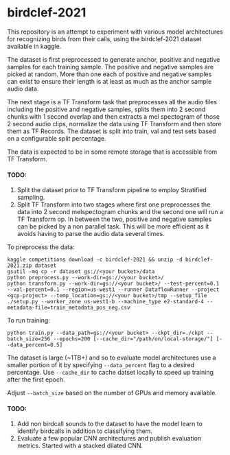 # birdclef-2021

This repository is an attempt to experiment with various model architectures for recognizing birds from their calls, using the birdclef-2021 dataset available in kaggle.

The dataset is first preprocessed to generate anchor, positive and negative samples for each training sample. The positive and negative samples are picked at random. More than one each of positive and negative samples can exist to ensure their length is at least as much as the anchor sample audio data.

The next stage is a TF Transform task that preprocesses all the audio files including the positive and negative samples, splits them into 2 second chunks with 1 second overlap and then extracts a mel spectogram of those 2 second audio clips, normalize the data using TF Transform and then store them as TF Records.
The dataset is split into train, val and test sets based on a configurable split percentage.

The data is expected to be in some remote storage that is accessible from TF Transform.

#### TODO:

1. Split the dataset prior to TF Transform pipeline to employ Stratified sampling.
2. Split TF Transform into two stages where first one preprocesses the data into 2 second melspectogram chunks and the second one will run a TF Transform op. In between the two, positive and negative samples can be picked by a non parallel task. This will be more efficient as it avoids having to parse the audio data several times.


To preprocess the data:

```
kaggle competitions download -c birdclef-2021 && unzip -d birdclef-2021.zip dataset
gsutil -mq cp -r dataset gs://<your bucket>/data
python preprocess.py --work-dir=gs://<your bucket>/
python transform.py --work-dir=gs://<your bucket>/ --test-percent=0.1 --val-percent=0.1 --region=us-west1 --runner DataflowRunner --project <gcp-project> --temp_location=gs://<your bucket>/tmp --setup_file ./setup.py --worker_zone us-west1-b --machine_type e2-standard-4 --metadata-file=train_metadata_pos_neg.csv
```

To run training:

```
python train.py --data_path=gs://<your bucket> --ckpt_dir=./ckpt --batch_size=256 --epochs=200 [--cache_dir="/path/on/local-storage/"] [--data_percent=0.5]
```

The dataset is large (~1TB+) and so to evaluate model architectures use a smaller portion of it by specifying `--data_percent` flag to a desired percentage.
Use `--cache_dir` to cache datset locally to speed up training after the first epoch.

Adjust `--batch_size` based on the number of GPUs and memory available.

#### TODO:

1. Add non birdcall sounds to the dataset to have the model learn to identify birdcalls in addition to classifying them.
1. Evaluate a few popular CNN architectures and publish evaluation metrics. Started with a stacked dilated CNN.
